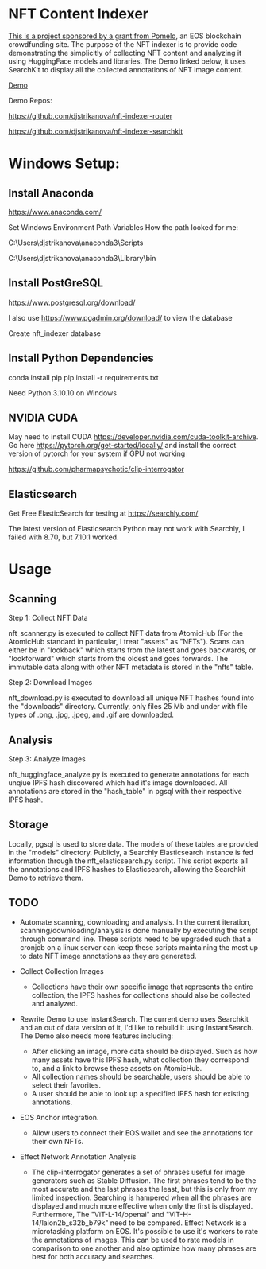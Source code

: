 
# NFT Content Indexer

[This is a project sponsored by a grant from Pomelo](https://pomelo.io/grants/nftindexer), an EOS blockchain crowdfunding site. The purpose of the NFT indexer is to provide code demonstrating the simplicitly of collecting NFT content and analyzing it using HuggingFace models and libraries. The Demo linked below, it uses SearchKit to display all the collected annotations of NFT image content.  

[Demo](https://djstrikanova.github.io/nft-indexer-searchkit/)

Demo Repos:

https://github.com/djstrikanova/nft-indexer-router

https://github.com/djstrikanova/nft-indexer-searchkit

# Windows Setup: 

## Install Anaconda
https://www.anaconda.com/

Set Windows Environment Path Variables
How the path looked for me:

C:\Users\djstrikanova\anaconda3\Scripts

C:\Users\djstrikanova\anaconda3\Library\bin

## Install PostGreSQL
https://www.postgresql.org/download/

I also use https://www.pgadmin.org/download/ to view the database

Create nft_indexer database

## Install Python Dependencies
conda install pip
pip install -r requirements.txt

Need Python 3.10.10 on Windows

## NVIDIA CUDA

May need to install CUDA https://developer.nvidia.com/cuda-toolkit-archive.
Go here https://pytorch.org/get-started/locally/ and install the correct version of pytorch for your system if GPU not working

https://github.com/pharmapsychotic/clip-interrogator

## Elasticsearch

Get Free ElasticSearch for testing at https://searchly.com/

The latest version of Elasticsearch Python may not work with Searchly, I failed with 8.70, but 7.10.1 worked. 

# Usage

## Scanning

Step 1: Collect NFT Data

nft_scanner.py is executed to collect NFT data from AtomicHub (For the AtomicHub standard in particular, I treat "assets" as "NFTs"). Scans can either be in "lookback" which starts from the latest and goes backwards, or "lookforward" which starts from the oldest and goes forwards. The immutable data along with other NFT metadata is stored in the "nfts" table.

Step 2: Download Images

nft_download.py is executed to download all unique NFT hashes found into the "downloads" directory. Currently, only files 25 Mb and under with file types of .png, .jpg, .jpeg, and .gif are downloaded. 

## Analysis

Step 3: Analyze Images

nft_huggingface_analyze.py is executed to generate annotations for each unqiue IPFS hash discovered which had it's image downloaded. All annotations are stored in the "hash_table" in pgsql with their respective IPFS hash.

## Storage

Locally, pgsql is used to store data. The models of these tables are provided in the "models" directory. Publicly, a Searchly Elasticsearch instance is fed information through the nft_elasticsearch.py script. This script exports all the annotations and IPFS hashes to Elasticsearch, allowing the Searchkit Demo to retrieve them. 

## TODO

- Automate scanning, downloading and analysis. In the current iteration, scanning/downloading/analysis is done manually by executing the script through command line. These scripts need to be upgraded such that a cronjob on a linux server can keep these scripts maintaining the most up to date NFT image annotations as they are generated. 

- Collect Collection Images
    - Collections have their own specific image that represents the entire collection, the IPFS hashes for collections should also be collected and analyzed. 

- Rewrite Demo to use InstantSearch. The current demo uses Searchkit and an out of data version of it, I'd like to rebuild it using InstantSearch. The Demo also needs more features including:
    - After clicking an image, more data should be displayed. Such as how many assets have this IPFS hash, what collection they correspond to, and a link to browse these assets on AtomicHub.
    - All collection names should be searchable, users should be able to select their favorites. 
    - A user should be able to look up a specified IPFS hash for existing annotations. 

- EOS Anchor integration.
    - Allow users to connect their EOS wallet and see the annotations for their own NFTs.

- Effect Network Annotation Analysis
    - The clip-interrogator generates a set of phrases useful for image generators such as Stable Diffusion. The first phrases tend to be the most accurate and the last phrases the least, but this is only from my limited inspection. Searching is hampered when all the phrases are displayed and much more effective when only the first is displayed. Furthermore, The "ViT-L-14/openai" and "ViT-H-14/laion2b_s32b_b79k" need to be compared. Effect Network is a microtasking platform on EOS. It's possible to use it's workers to rate the annotations of images. This can be used to rate models in comparison to one another and also optimize how many phrases are best for both accuracy and searches.  
